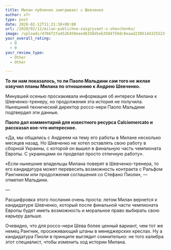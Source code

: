 ```yaml
---
title: Милан публично заигрывает с Шевченко
author: xfr
type: post
date: 2020-02-12T11:21:38+00:00
url: /2020/02/12/milan-publichno-zaigryvaet-s-shevchenko/
image: /uploads/4766f2fa4526450eeed6358d5eb3584759dc8eaad2305144325523-e1581506489906.jpg
yasr_overall_rating:
  - 0
  - 0
yasr_review_type:
  - Other
  - Other

---
```

**То ли нам показалось, то ли Паоло Мальдини сам того не желая озвучил планы Милана по отношению к Андрею Шевченко.**

Минувшей осенью проскакивала информация об интересе Милана к Шевченко-тренеру, но продолжения эта история не получила. Нынешний технический директор россо-нери Паоло Мальдини подтвердил эти данные.

**Паоло дал комментарий для известного ресурса Calciomercato и рассказал кое-что интересное.**

&#171;Да, мы общались с Андреем на тему его работы в Милане несколько месяцев назад. Но Шевченко не хотел оставлять свою работу в сборной Украины, с которой он вышел в финальную часть чемпионата Европы. С украинцами он проделал просто отличную работу&#187;.

&#171;Если нынешние владельцы Милана поверят в Шевченко-тренера, то его кандидатура может перевесить возможность контракта с Ральфом Рангником или продолжения соглашения со Стефано Пиоли&#187;, &#8212; отметил Мальдини.

&#8212;

Расшифровка этого послания очень проста: летом Милан вернется к кандидатуре Шевченко, который после финальной части чемпионата Европы будет иметь возможность и моральное право выбирать свою карьеру дальше.

Очевидно, что для россо-нери Шева более ценный вариант, чем тот же немец Рангник, просиживающий штаны в менеджерских креслах. Ну а кандидатура Пиоли в принципе выглядит сомнительно: не того калибра этот специалист, чтобы изменить ход истории Милана.